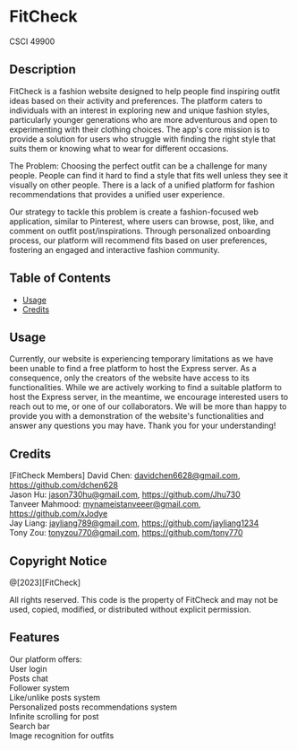 # FitCheck
CSCI 49900 

## Description
FitCheck is a fashion website designed to help people find inspiring outfit ideas based on their activity and preferences. The platform caters to individuals with an interest in exploring new and unique fashion styles, particularly younger generations who are more adventurous and open to experimenting with their clothing choices. The app's core mission is to provide a solution for users who struggle with finding the right style that suits them or knowing what to wear for different occasions.

The Problem: Choosing the perfect outfit can be a challenge for many people. People can find it hard to find a style that fits well unless they see it visually on other people. There is a lack of a unified platform for fashion recommendations that provides a unified user experience.

Our strategy to tackle this problem is create a fashion-focused web application, similar to Pinterest, where users can browse, post, like, and comment on outfit post/inspirations. Through personalized onboarding process, our platform will recommend fits based on user preferences, fostering an engaged and interactive fashion community.

## Table of Contents

- [Usage](#usage)
- [Credits](#credits)

## Usage

Currently, our website is experiencing temporary limitations as we have been unable to find a free platform to host the Express server. As a consequence, only the creators of the website have access to its functionalities. While we are actively working to find a suitable platform to host the Express server, in the meantime, we encourage interested users to reach out to me, or one of our collaborators. We will be more than happy to provide you with a demonstration of the website's functionalities and answer any questions you may have. Thank you for your understanding!

## Credits
[FitCheck Members]
David Chen: davidchen6628@gmail.com, https://github.com/dchen628<br>
Jason Hu: jason730hu@gmail.com, https://github.com/Jhu730<br>
Tanveer Mahmood: mynameistanveeer@gmail.com, https://github.com/xJodye<br>
Jay Liang: jayliang789@gmail.com, https://github.com/jayliang1234<br>
Tony Zou: tonyzou770@gmail.com, https://github.com/tony770<br>

## Copyright Notice
@[2023][FitCheck]

All rights reserved. This code is the property of FitCheck and may not be used, copied, modified, or distributed without explicit permission.

## Features

Our platform offers:<br>
User login<br>
Posts chat<br>
Follower system<br>
Like/unlike posts system<br>
Personalized posts recommendations system<br>
Infinite scrolling for post<br>
Search bar<br>
Image recognition for outfits<br>
